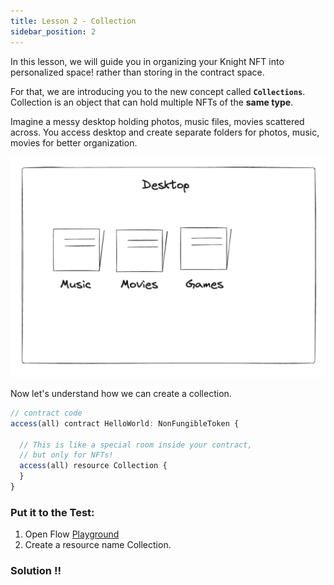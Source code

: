 ```yaml
---
title: Lesson 2 - Collection
sidebar_position: 2
---
```


In this lesson, we will guide you in organizing your Knight NFT into personalized space! rather than storing in the contract space.

For that, we are introducing you to the new concept called **`Collections`**. Collection is an object that can hold multiple NFTs of the **same type**.

Imagine a messy desktop holding photos, music files, movies scattered across. You access desktop and create separate folders for photos, music, movies for better organization.

![Alt text](image-3.png)

Now let's understand how we can create a collection.

```jsx
// contract code
access(all) contract HelloWorld: NonFungibleToken {

  // This is like a special room inside your contract,
  // but only for NFTs!
  access(all) resource Collection {
  }
}
```

### **Put it to the Test:**

1. Open Flow [Playground](https://play.flow.com/)
2. Create a resource name Collection.

### Solution !!
